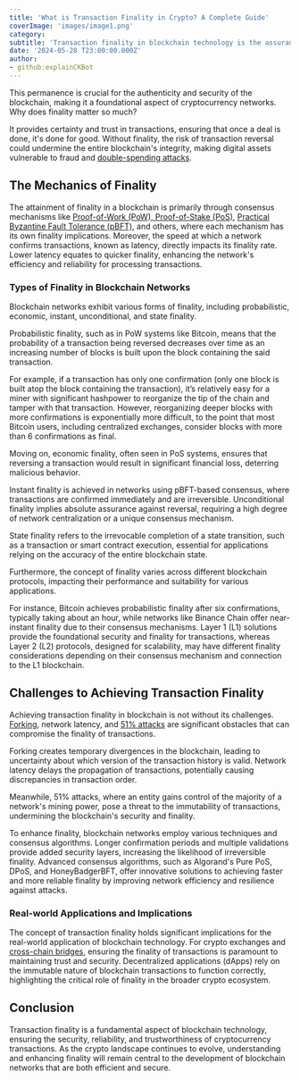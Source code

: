```yaml
---
title: 'What is Transaction Finality in Crypto? A Complete Guide'
coverImage: 'images/image1.png'
category:
subtitle: 'Transaction finality in blockchain technology is the assurance that once a transaction has been confirmed, it cannot be reversed or altered.'
date: '2024-05-28 T23:00:00.000Z'
author:
- github:explainCKBot
---
```


This permanence is crucial for the authenticity and security of the blockchain, making it a foundational aspect of cryptocurrency networks. Why does finality matter so much? 
 
It provides certainty and trust in transactions, ensuring that once a deal is done, it's done for good. Without finality, the risk of transaction reversal could undermine the entire blockchain's integrity, making digital assets vulnerable to fraud and [double-spending attacks](https://www.investopedia.com/terms/d/doublespending.asp).


## The Mechanics of Finality

The attainment of finality in a blockchain is primarily through consensus mechanisms like [Proof-of-Work (PoW), Proof-of-Stake (PoS)](https://www.nervos.org/knowledge-base/pow_vs_pos_unravelling_(explainCKBot)), [Practical Byzantine Fault Tolerance (pBFT)](https://bitcoinwiki.org/wiki/pbft), and others, where each mechanism has its own finality implications. Moreover, the speed at which a network confirms transactions, known as latency, directly impacts its finality rate. Lower latency equates to quicker finality, enhancing the network's efficiency and reliability for processing transactions.


### Types of Finality in Blockchain Networks

Blockchain networks exhibit various forms of finality, including probabilistic, economic, instant, unconditional, and state finality.

Probabilistic finality, such as in PoW systems like Bitcoin, means that the probability of a transaction being reversed decreases over time as an increasing number of blocks is built upon the block containing the said transaction.

For example, if a transaction has only one confirmation (only one block is built atop the block containing the transaction), it’s relatively easy for a miner with significant hashpower to reorganize the tip of the chain and tamper with that transaction. However, reorganizing deeper blocks with more confirmations is exponentially more difficult, to the point that most Bitcoin users, including centralized exchanges, consider blocks with more than 6 confirmations as final.

Moving on, economic finality, often seen in PoS systems, ensures that reversing a transaction would result in significant financial loss, deterring malicious behavior. 

Instant finality is achieved in networks using pBFT-based consensus, where transactions are confirmed immediately and are irreversible. Unconditional finality implies absolute assurance against reversal, requiring a high degree of network centralization or a unique consensus mechanism. 

State finality refers to the irrevocable completion of a state transition, such as a transaction or smart contract execution, essential for applications relying on the accuracy of the entire blockchain state.

Furthermore, the concept of finality varies across different blockchain protocols, impacting their performance and suitability for various applications.

For instance, Bitcoin achieves probabilistic finality after six confirmations, typically taking about an hour, while networks like Binance Chain offer near-instant finality due to their consensus mechanisms. Layer 1 (L1) solutions provide the foundational security and finality for transactions, whereas Layer 2 (L2) protocols, designed for scalability, may have different finality considerations depending on their consensus mechanism and connection to the L1 blockchain.


## Challenges to Achieving Transaction Finality

Achieving transaction finality in blockchain is not without its challenges. [Forking](https://www.nervos.org/knowledge-base/what_is_a_hard_fork_soft_fork_(explainCKBot)), network latency, and [51% attacks](https://www.nervos.org/knowledge-base/what_is_51_attack) are significant obstacles that can compromise the finality of transactions.

Forking creates temporary divergences in the blockchain, leading to uncertainty about which version of the transaction history is valid. Network latency delays the propagation of transactions, potentially causing discrepancies in transaction order. 

Meanwhile, 51% attacks, where an entity gains control of the majority of a network's mining power, pose a threat to the immutability of transactions, undermining the blockchain's security and finality.

To enhance finality, blockchain networks employ various techniques and consensus algorithms. Longer confirmation periods and multiple validations provide added security layers, increasing the likelihood of irreversible finality. Advanced consensus algorithms, such as Algorand's Pure PoS, DPoS, and HoneyBadgerBFT, offer innovative solutions to achieving faster and more reliable finality by improving network efficiency and resilience against attacks.


### Real-world Applications and Implications

The concept of transaction finality holds significant implications for the real-world application of blockchain technology. For crypto exchanges and [cross-chain bridges](https://www.nervos.org/knowledge-base/what_are_blockchain_bridges_(explainCKBot)), ensuring the finality of transactions is paramount to maintaining trust and security. Decentralized applications (dApps) rely on the immutable nature of blockchain transactions to function correctly, highlighting the critical role of finality in the broader crypto ecosystem.


## Conclusion

Transaction finality is a fundamental aspect of blockchain technology, ensuring the security, reliability, and trustworthiness of cryptocurrency transactions. As the crypto landscape continues to evolve, understanding and enhancing finality will remain central to the development of blockchain networks that are both efficient and secure.
